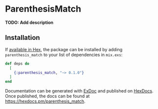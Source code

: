 # ParenthesisMatch

**TODO: Add description**

## Installation

If [available in Hex](https://hex.pm/docs/publish), the package can be installed
by adding `parenthesis_match` to your list of dependencies in `mix.exs`:

```elixir
def deps do
  [
    {:parenthesis_match, "~> 0.1.0"}
  ]
end
```

Documentation can be generated with [ExDoc](https://github.com/elixir-lang/ex_doc)
and published on [HexDocs](https://hexdocs.pm). Once published, the docs can
be found at <https://hexdocs.pm/parenthesis_match>.

